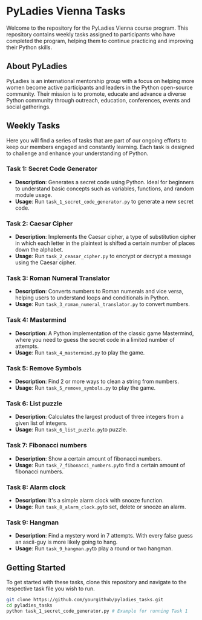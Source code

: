 # PyLadies Vienna Tasks

Welcome to the repository for the PyLadies Vienna course program. This repository contains weekly tasks assigned to participants who have completed the program, helping them to continue practicing and improving their Python skills.

## About PyLadies

PyLadies is an international mentorship group with a focus on helping more women become active participants and leaders in the Python open-source community. Their mission is to promote, educate and advance a diverse Python community through outreach, education, conferences, events and social gatherings.

## Weekly Tasks

Here you will find a series of tasks that are part of our ongoing efforts to keep our members engaged and constantly learning. Each task is designed to challenge and enhance your understanding of Python.

### Task 1: Secret Code Generator
- **Description**: Generates a secret code using Python. Ideal for beginners to understand basic concepts such as variables, functions, and random module usage.
- **Usage**: Run `task_1_secret_code_generator.py` to generate a new secret code.

### Task 2: Caesar Cipher
- **Description**: Implements the Caesar cipher, a type of substitution cipher in which each letter in the plaintext is shifted a certain number of places down the alphabet.
- **Usage**: Run `task_2_ceasar_cipher.py` to encrypt or decrypt a message using the Caesar cipher.

### Task 3: Roman Numeral Translator
- **Description**: Converts numbers to Roman numerals and vice versa, helping users to understand loops and conditionals in Python.
- **Usage**: Run `task_3_roman_numeral_translator.py` to convert numbers.

### Task 4: Mastermind
- **Description**: A Python implementation of the classic game Mastermind, where you need to guess the secret code in a limited number of attempts.
- **Usage**: Run `task_4_mastermind.py` to play the game.

### Task 5: Remove Symbols
- **Description**: Find 2 or more ways to clean a string from numbers.
- **Usage**: Run `task_5_remove_symbols.py` to play the game.

### Task 6: List puzzle
- **Description**: Calculates the largest product of three integers from a given list of integers.
- **Usage**: Run `task_6_list_puzzle.py`to puzzle.

### Task 7: Fibonacci numbers
- **Description**: Show a certain amount of fibonacci numbers.
- **Usage**: Run `task_7_fibonacci_numbers.py`to find a certain amount of fibonacci numbers.

### Task 8: Alarm clock
- **Description**: It's a simple alarm clock with snooze function.
- **Usage**: Run `task_8_alarm_clock.py`to set, delete or snooze an alarm.

### Task 9: Hangman
- **Description**: Find a mystery word in 7 attempts. With every false guess an ascii-guy is more likely going to hang.
- **Usage**: Run `task_9_hangman.py`to play a round or two hangman.

## Getting Started

To get started with these tasks, clone this repository and navigate to the respective task file you wish to run.

```bash
git clone https://github.com/yourgithub/pyladies_tasks.git
cd pyladies_tasks
python task_1_secret_code_generator.py # Example for running Task 1
